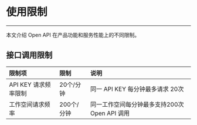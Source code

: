 # 使用限制

---

本文介绍 Open API 在产品功能和服务性能上的不同限制。

## 接口调用限制

 
| 限制项            | 限制      | 说明                            |
|:---------------|:--------|:------------------------------|
| API KEY 请求频率限制 | 20个/分钟  | 同一 API KEY 每分钟最多请求 20次        |
| 工作空间请求频率       | 200个/分钟 | 同一工作空间每分钟最多支持200次 Open API 调用 |

